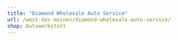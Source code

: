 ```yaml
---
title: "Diamond Wholesale Auto Service"
url: /west-des-moines/diamond-wholesale-auto-service/
shop: Autowerkstatt
---
```

